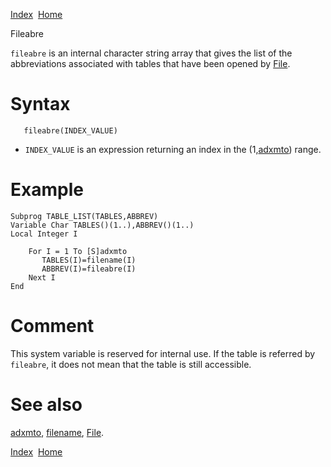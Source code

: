 [Index](index.html)  [Home](getting-started_home.html)

Fileabre

`fileabre` is an internal character string array that gives the list of the abbreviations associated with tables that have been opened by [File](4gl_file.html).

# Syntax

```
   fileabre(INDEX_VALUE)
```

* `INDEX_VALUE` is an expression returning an index in the (1,[adxmto](4gl_adxmto.html)) range.

# Example

```
Subprog TABLE_LIST(TABLES,ABBREV)
Variable Char TABLES()(1..),ABBREV()(1..)
Local Integer I

    For I = 1 To [S]adxmto
       TABLES(I)=filename(I)
       ABBREV(I)=fileabre(I)
    Next I
End
```

# Comment

This system variable is reserved for internal use. If the table is referred by `fileabre`, it does not mean that the table is still accessible.

# See also

[adxmto](4gl_adxmto.html), [filename](4gl_filename.html), [File](4gl_file.html).

  

[Index](index.html)  [Home](getting-started_home.html)
